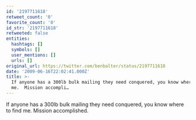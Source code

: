 ```yaml
---
id: '2197711618'
retweet_count: '0'
favorite_count: '0'
id_str: '2197711618'
retweeted: false
entities:
  hashtags: []
  symbols: []
  user_mentions: []
  urls: []
original_url: https://twitter.com/benbalter/status/2197711618
date: '2009-06-16T22:02:41.000Z'
title: >-
  If anyone has a 300lb bulk mailing they need conquered, you know where to find
  me.  Mission accompli…
---
```


If anyone has a 300lb bulk mailing they need conquered, you know where to find me.  Mission accomplished.